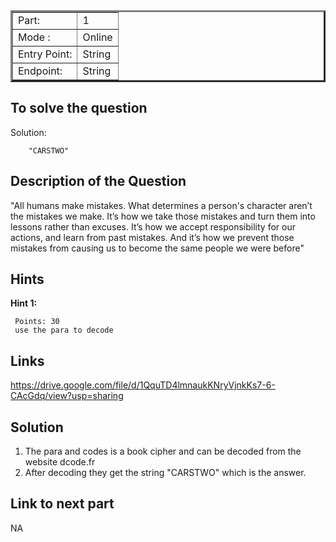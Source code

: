 <table border = '3'>
    <tr>    
        <td>Part:</td>
        <td>1</td>
    </tr>
    <tr>
        <td>Mode :</td>
        <td>Online</td>
    </tr>
    <tr>
        <td>Entry Point:</td>
        <td>String</td>
    </tr>
    <tr>
        <td>Endpoint:</td>
        <td>String</td>
    </tr>
</table>

## To solve the question 

Solution: 

        "CARSTWO"

## Description of the Question

"All humans make mistakes. What determines a person's character aren’t the mistakes we make. It’s how we take those mistakes and turn them into lessons rather than excuses. It’s how we accept responsibility for our actions, and learn from past mistakes. And it’s how we prevent those mistakes from causing us to become the same people we were before"

## Hints

**Hint 1:**

     Points: 30
     use the para to decode


## Links 

https://drive.google.com/file/d/1QquTD4lmnaukKNryVjnkKs7-6-CAcGdq/view?usp=sharing

## Solution 

1. The para and codes is a book cipher and can be decoded from the website dcode.fr
2. After decoding they get the string "CARSTWO" which is the answer.

## Link to next part

NA